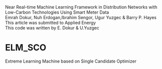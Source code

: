 Near Real-time Machine Learning Framework in Distribution Networks with Low-Carbon Technologies Using Smart Meter Data       
Emrah Dokur, Nuh Erdogan,Ibrahim Sengor, Ugur Yuzgec & Barry P. Hayes    
This article was submitted to Applied Energy                
This code was written by E. Dokur & U.Yuzgec                
# ELM_SCO
Extreme Learning Machine based on Single Candidate Optimizer
